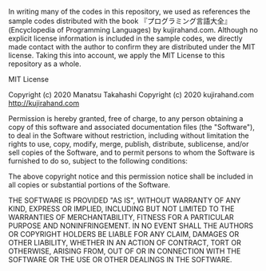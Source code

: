 In writing many of the codes in this repository, we used as references the sample codes distributed with the book 『プログラミング言語大全』(Encyclopedia of Programming Languages) by kujirahand.com. Although no explicit license information is included in the sample codes, we directly made contact with the author to confirm they are distributed under the MIT license. Taking this into account, we apply the MIT License to this repository as a whole.



MIT License

Copyright (c) 2020 Manatsu Takahashi
Copyright (c) 2020 kujirahand.com <http://kujirahand.com>

Permission is hereby granted, free of charge, to any person obtaining a copy
of this software and associated documentation files (the "Software"), to deal
in the Software without restriction, including without limitation the rights
to use, copy, modify, merge, publish, distribute, sublicense, and/or sell
copies of the Software, and to permit persons to whom the Software is
furnished to do so, subject to the following conditions:

The above copyright notice and this permission notice shall be included in all
copies or substantial portions of the Software.

THE SOFTWARE IS PROVIDED "AS IS", WITHOUT WARRANTY OF ANY KIND, EXPRESS OR
IMPLIED, INCLUDING BUT NOT LIMITED TO THE WARRANTIES OF MERCHANTABILITY,
FITNESS FOR A PARTICULAR PURPOSE AND NONINFRINGEMENT. IN NO EVENT SHALL THE
AUTHORS OR COPYRIGHT HOLDERS BE LIABLE FOR ANY CLAIM, DAMAGES OR OTHER
LIABILITY, WHETHER IN AN ACTION OF CONTRACT, TORT OR OTHERWISE, ARISING FROM,
OUT OF OR IN CONNECTION WITH THE SOFTWARE OR THE USE OR OTHER DEALINGS IN THE
SOFTWARE.

